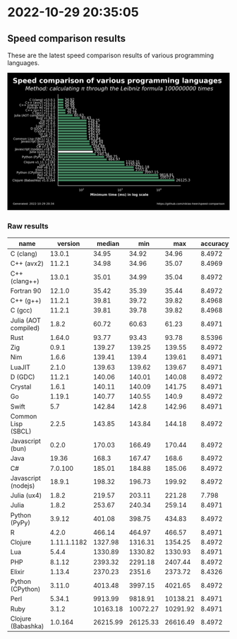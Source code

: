 # 2022-10-29 20:35:05

## Speed comparison results

These are the latest speed comparison results of various programming languages.

![plot](../assets/2022-10-29T203505/combined_results.png "Speed comparison of programming languages")

### Raw results

| name                 | version     | median   | min      | max      | accuracy |
| -------------------- | ----------- | -------- | -------- | -------- | -------- |
| C (clang)            | 13.0.1      | 34.95    | 34.92    | 34.96    | 8.4972   |
| C++ (avx2)           | 11.2.1      | 34.98    | 34.96    | 35.07    | 8.4969   |
| C++ (clang++)        | 13.0.1      | 35.01    | 34.99    | 35.04    | 8.4972   |
| Fortran 90           | 12.1.0      | 35.42    | 35.39    | 35.44    | 8.4972   |
| C++ (g++)            | 11.2.1      | 39.81    | 39.72    | 39.82    | 8.4968   |
| C (gcc)              | 11.2.1      | 39.81    | 39.78    | 39.82    | 8.4968   |
| Julia (AOT compiled) | 1.8.2       | 60.72    | 60.63    | 61.23    | 8.4971   |
| Rust                 | 1.64.0      | 93.77    | 93.43    | 93.78    | 8.5396   |
| Zig                  | 0.9.1       | 139.27   | 139.25   | 139.55   | 8.4972   |
| Nim                  | 1.6.6       | 139.41   | 139.4    | 139.61   | 8.4971   |
| LuaJIT               | 2.1.0       | 139.63   | 139.62   | 139.67   | 8.4971   |
| D (GDC)              | 11.2.1      | 140.06   | 140.01   | 140.08   | 8.4972   |
| Crystal              | 1.6.1       | 140.11   | 140.09   | 141.75   | 8.4971   |
| Go                   | 1.19.1      | 140.77   | 140.55   | 140.9    | 8.4972   |
| Swift                | 5.7         | 142.84   | 142.8    | 142.96   | 8.4971   |
| Common Lisp (SBCL)   | 2.2.5       | 143.85   | 143.84   | 144.18   | 8.4972   |
| Javascript (bun)     | 0.2.0       | 170.03   | 166.49   | 170.44   | 8.4972   |
| Java                 | 19.36       | 168.3    | 167.47   | 168.6    | 8.4972   |
| C#                   | 7.0.100     | 185.01   | 184.88   | 185.06   | 8.4972   |
| Javascript (nodejs)  | 18.9.1      | 198.32   | 196.73   | 199.92   | 8.4972   |
| Julia (ux4)          | 1.8.2       | 219.57   | 203.11   | 221.28   | 7.798    |
| Julia                | 1.8.2       | 253.67   | 240.34   | 259.14   | 8.4971   |
| Python (PyPy)        | 3.9.12      | 401.08   | 398.75   | 434.83   | 8.4972   |
| R                    | 4.2.0       | 466.14   | 464.97   | 466.57   | 8.4971   |
| Clojure              | 1.11.1.1182 | 1327.98  | 1316.31  | 1354.25  | 8.4972   |
| Lua                  | 5.4.4       | 1330.89  | 1330.82  | 1330.93  | 8.4971   |
| PHP                  | 8.1.12      | 2393.32  | 2291.18  | 2407.44  | 8.4972   |
| Elixir               | 1.13.4      | 2370.23  | 2351.6   | 2373.72  | 8.4326   |
| Python (CPython)     | 3.11.0      | 4013.48  | 3997.15  | 4021.65  | 8.4972   |
| Perl                 | 5.34.1      | 9913.99  | 9818.91  | 10138.21 | 8.4971   |
| Ruby                 | 3.1.2       | 10163.18 | 10072.27 | 10291.92 | 8.4971   |
| Clojure (Babashka)   | 1.0.164     | 26215.99 | 26125.33 | 26616.49 | 8.4972   |
